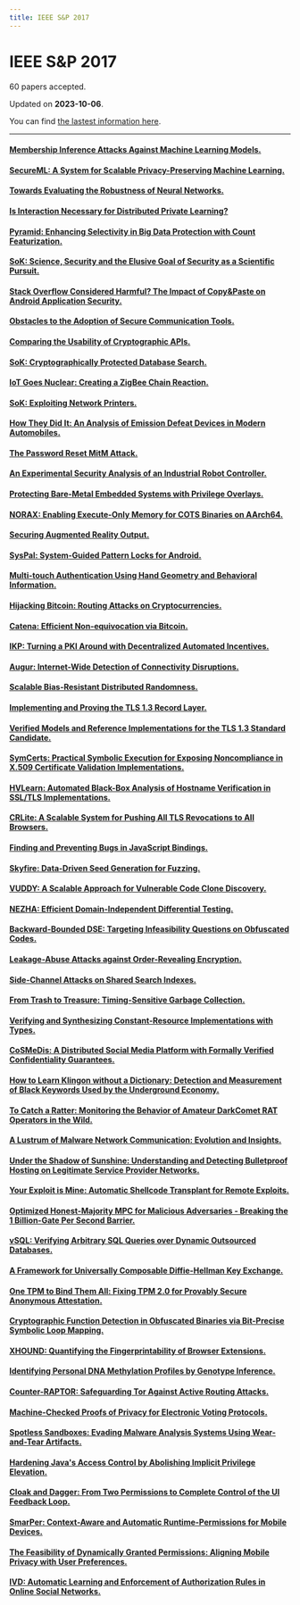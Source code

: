```yaml
---
title: IEEE S&P 2017
---
```


# IEEE S&P 2017

60 papers accepted.

Updated on **2023-10-06**.



You can find [the lastest information here](https://dblp.org/db/conf/sp/sp2017.html).

---

#### [Membership Inference Attacks Against Machine Learning Models.](https://doi.org/10.1109/SP.2017.41)

#### [SecureML: A System for Scalable Privacy-Preserving Machine Learning.](https://doi.org/10.1109/SP.2017.12)

#### [Towards Evaluating the Robustness of Neural Networks.](https://doi.org/10.1109/SP.2017.49)

#### [Is Interaction Necessary for Distributed Private Learning?](https://doi.org/10.1109/SP.2017.35)

#### [Pyramid: Enhancing Selectivity in Big Data Protection with Count Featurization.](https://doi.org/10.1109/SP.2017.60)

#### [SoK: Science, Security and the Elusive Goal of Security as a Scientific Pursuit.](https://doi.org/10.1109/SP.2017.38)

#### [Stack Overflow Considered Harmful? The Impact of Copy&Paste on Android Application Security.](https://doi.org/10.1109/SP.2017.31)

#### [Obstacles to the Adoption of Secure Communication Tools.](https://doi.org/10.1109/SP.2017.65)

#### [Comparing the Usability of Cryptographic APIs.](https://doi.org/10.1109/SP.2017.52)

#### [SoK: Cryptographically Protected Database Search.](https://doi.org/10.1109/SP.2017.10)

#### [IoT Goes Nuclear: Creating a ZigBee Chain Reaction.](https://doi.org/10.1109/SP.2017.14)

#### [SoK: Exploiting Network Printers.](https://doi.org/10.1109/SP.2017.47)

#### [How They Did It: An Analysis of Emission Defeat Devices in Modern Automobiles.](https://doi.org/10.1109/SP.2017.66)

#### [The Password Reset MitM Attack.](https://doi.org/10.1109/SP.2017.9)

#### [An Experimental Security Analysis of an Industrial Robot Controller.](https://doi.org/10.1109/SP.2017.20)

#### [Protecting Bare-Metal Embedded Systems with Privilege Overlays.](https://doi.org/10.1109/SP.2017.37)

#### [NORAX: Enabling Execute-Only Memory for COTS Binaries on AArch64.](https://doi.org/10.1109/SP.2017.30)

#### [Securing Augmented Reality Output.](https://doi.org/10.1109/SP.2017.13)

#### [SysPal: System-Guided Pattern Locks for Android.](https://doi.org/10.1109/SP.2017.61)

#### [Multi-touch Authentication Using Hand Geometry and Behavioral Information.](https://doi.org/10.1109/SP.2017.54)

#### [Hijacking Bitcoin: Routing Attacks on Cryptocurrencies.](https://doi.org/10.1109/SP.2017.29)

#### [Catena: Efficient Non-equivocation via Bitcoin.](https://doi.org/10.1109/SP.2017.19)

#### [IKP: Turning a PKI Around with Decentralized Automated Incentives.](https://doi.org/10.1109/SP.2017.57)

#### [Augur: Internet-Wide Detection of Connectivity Disruptions.](https://doi.org/10.1109/SP.2017.55)

#### [Scalable Bias-Resistant Distributed Randomness.](https://doi.org/10.1109/SP.2017.45)

#### [Implementing and Proving the TLS 1.3 Record Layer.](https://doi.org/10.1109/SP.2017.58)

#### [Verified Models and Reference Implementations for the TLS 1.3 Standard Candidate.](https://doi.org/10.1109/SP.2017.26)

#### [SymCerts: Practical Symbolic Execution for Exposing Noncompliance in X.509 Certificate Validation Implementations.](https://doi.org/10.1109/SP.2017.40)

#### [HVLearn: Automated Black-Box Analysis of Hostname Verification in SSL/TLS Implementations.](https://doi.org/10.1109/SP.2017.46)

#### [CRLite: A Scalable System for Pushing All TLS Revocations to All Browsers.](https://doi.org/10.1109/SP.2017.17)

#### [Finding and Preventing Bugs in JavaScript Bindings.](https://doi.org/10.1109/SP.2017.68)

#### [Skyfire: Data-Driven Seed Generation for Fuzzing.](https://doi.org/10.1109/SP.2017.23)

#### [VUDDY: A Scalable Approach for Vulnerable Code Clone Discovery.](https://doi.org/10.1109/SP.2017.62)

#### [NEZHA: Efficient Domain-Independent Differential Testing.](https://doi.org/10.1109/SP.2017.27)

#### [Backward-Bounded DSE: Targeting Infeasibility Questions on Obfuscated Codes.](https://doi.org/10.1109/SP.2017.36)

#### [Leakage-Abuse Attacks against Order-Revealing Encryption.](https://doi.org/10.1109/SP.2017.44)

#### [Side-Channel Attacks on Shared Search Indexes.](https://doi.org/10.1109/SP.2017.50)

#### [From Trash to Treasure: Timing-Sensitive Garbage Collection.](https://doi.org/10.1109/SP.2017.64)

#### [Verifying and Synthesizing Constant-Resource Implementations with Types.](https://doi.org/10.1109/SP.2017.53)

#### [CoSMeDis: A Distributed Social Media Platform with Formally Verified Confidentiality Guarantees.](https://doi.org/10.1109/SP.2017.24)

#### [How to Learn Klingon without a Dictionary: Detection and Measurement of Black Keywords Used by the Underground Economy.](https://doi.org/10.1109/SP.2017.11)

#### [To Catch a Ratter: Monitoring the Behavior of Amateur DarkComet RAT Operators in the Wild.](https://doi.org/10.1109/SP.2017.48)

#### [A Lustrum of Malware Network Communication: Evolution and Insights.](https://doi.org/10.1109/SP.2017.59)

#### [Under the Shadow of Sunshine: Understanding and Detecting Bulletproof Hosting on Legitimate Service Provider Networks.](https://doi.org/10.1109/SP.2017.32)

#### [Your Exploit is Mine: Automatic Shellcode Transplant for Remote Exploits.](https://doi.org/10.1109/SP.2017.67)

#### [Optimized Honest-Majority MPC for Malicious Adversaries - Breaking the 1 Billion-Gate Per Second Barrier.](https://doi.org/10.1109/SP.2017.15)

#### [vSQL: Verifying Arbitrary SQL Queries over Dynamic Outsourced Databases.](https://doi.org/10.1109/SP.2017.43)

#### [A Framework for Universally Composable Diffie-Hellman Key Exchange.](https://doi.org/10.1109/SP.2017.63)

#### [One TPM to Bind Them All: Fixing TPM 2.0 for Provably Secure Anonymous Attestation.](https://doi.org/10.1109/SP.2017.22)

#### [Cryptographic Function Detection in Obfuscated Binaries via Bit-Precise Symbolic Loop Mapping.](https://doi.org/10.1109/SP.2017.56)

#### [XHOUND: Quantifying the Fingerprintability of Browser Extensions.](https://doi.org/10.1109/SP.2017.18)

#### [Identifying Personal DNA Methylation Profiles by Genotype Inference.](https://doi.org/10.1109/SP.2017.21)

#### [Counter-RAPTOR: Safeguarding Tor Against Active Routing Attacks.](https://doi.org/10.1109/SP.2017.34)

#### [Machine-Checked Proofs of Privacy for Electronic Voting Protocols.](https://doi.org/10.1109/SP.2017.28)

#### [Spotless Sandboxes: Evading Malware Analysis Systems Using Wear-and-Tear Artifacts.](https://doi.org/10.1109/SP.2017.42)

#### [Hardening Java's Access Control by Abolishing Implicit Privilege Elevation.](https://doi.org/10.1109/SP.2017.16)

#### [Cloak and Dagger: From Two Permissions to Complete Control of the UI Feedback Loop.](https://doi.org/10.1109/SP.2017.39)

#### [SmarPer: Context-Aware and Automatic Runtime-Permissions for Mobile Devices.](https://doi.org/10.1109/SP.2017.25)

#### [The Feasibility of Dynamically Granted Permissions: Aligning Mobile Privacy with User Preferences.](https://doi.org/10.1109/SP.2017.51)

#### [IVD: Automatic Learning and Enforcement of Authorization Rules in Online Social Networks.](https://doi.org/10.1109/SP.2017.33)

